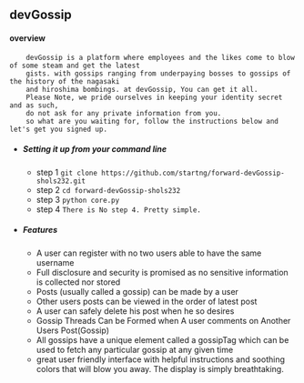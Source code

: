  **devGossip**
-------------------------------------------
#### **overview**
        devGossip is a platform where employees and the likes come to blow of some steam and get the latest
        gists. with gossips ranging from underpaying bosses to gossips of the history of the nagasaki
        and hiroshima bombings. at devGossip, You can get it all.
        Please Note, we pride ourselves in keeping your identity secret and as such,
        do not ask for any private information from you.
        so what are you waiting for, follow the instructions below and let's get you signed up.

- ##### Setting it up from your command line

    - step 1 `git clone https://github.com/startng/forward-devGossip-shols232.git
`
    - step 2 `cd forward-devGossip-shols232`
    - step 3 `python core.py`
    - step 4 `There is No step 4. Pretty simple.`
- ##### Features

    - A user can register with no two users able to have the same username
    - Full disclosure and security is promised as no sensitive information is collected nor stored
    - Posts (usually called a gossip) can be made by a user
    - Other users posts can be viewed in the order of latest post
    - A user can safely delete his post when he so desires
    - Gossip Threads Can be Formed when A user comments on Another Users Post(Gossip)
    - All gossips have a unique element called a gossipTag which can be used to fetch any particular
    gossip at any given time
    - great user friendly interface with helpful instructions and soothing
     colors that will blow you away. The display is simply breathtaking.  
 